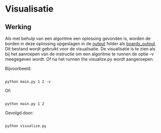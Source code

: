# Visualisatie

## Werking

Als met behulp van een algoritme een oplossing gevonden is, worden de borden in deze oplossing opgeslagen in de [output](../../output/) folder als [boards_output](../../output/boards_output.csv). Dit bestand wordt gebruikt voor de visualisatie. De visualisatie is te zien als bij het aanroepen van de instructie om een algoritme te runnen de optie -v meegegeven wordt. Of na het runnen the visualize.py wordt aangeroepen.

Bijvoorbeeld:

```

python main.py 1 2 -v

```

Of:

```

python main.py 1 2

```

Gevolgd door:

```

python visualize.py

```